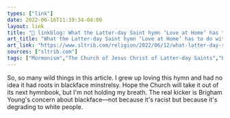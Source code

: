 ```yaml
---
types: ["link"]
date: 2022-06-16T11:19:34-04:00
layout: link
title: "🔗 linkblog: What the Latter-day Saint hymn ‘Love at Home’ has to do with blackface'"
art_title: "What the Latter-day Saint hymn ‘Love at Home’ has to do with blackface"
art_link: "https://www.sltrib.com/religion/2022/06/12/what-latter-day-saint/"
sources: ["sltrib.com"]
tags: ["Mormonism","The Church of Jesus Christ of Latter-day Saints","Brigham Young","blackface","racism"]
---
```

So, so many wild things in this article. I grew up loving this hymn and had no idea it had roots in blackface minstrelsy. Hope the Church will take it out of its next hymnbook, but I'm not holding my breath. The real kicker is Brigham Young's concern about blackface—not because it's racist but because it's degrading to white people.
 
